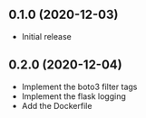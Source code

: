 0.1.0 (2020-12-03)
------------------
* Initial release


0.2.0 (2020-12-04)
------------------
* Implement the boto3 filter tags
* Implement the flask logging
* Add the Dockerfile
